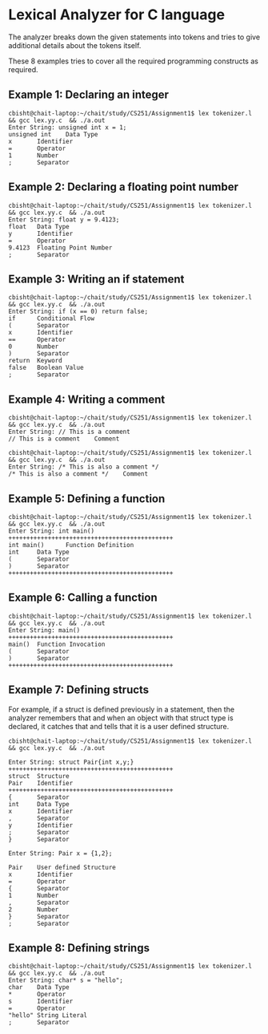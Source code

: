 # Lexical Analyzer for C language

The analyzer breaks down the given statements into tokens and tries to give additional details about the tokens itself.

These 8 examples tries to cover all the required programming constructs as required.

## Example 1: Declaring an integer

```
cbisht@chait-laptop:~/chait/study/CS251/Assignment1$ lex tokenizer.l && gcc lex.yy.c  && ./a.out
Enter String: unsigned int x = 1;
unsigned int    Data Type
x       Identifier       
=       Operator
1       Number
;       Separator
```

## Example 2: Declaring a floating point number

```
cbisht@chait-laptop:~/chait/study/CS251/Assignment1$ lex tokenizer.l && gcc lex.yy.c  && ./a.out
Enter String: float y = 9.4123;
float   Data Type
y       Identifier
=       Operator
9.4123  Floating Point Number
;       Separator

```

## Example 3: Writing an if statement

```
cbisht@chait-laptop:~/chait/study/CS251/Assignment1$ lex tokenizer.l && gcc lex.yy.c  && ./a.out
Enter String: if (x == 0) return false;
if      Conditional Flow
(       Separator
x       Identifier
==      Operator
0       Number
)       Separator
return  Keyword
false   Boolean Value
;       Separator
```
## Example 4: Writing a comment

```
cbisht@chait-laptop:~/chait/study/CS251/Assignment1$ lex tokenizer.l && gcc lex.yy.c  && ./a.out
Enter String: // This is a comment
// This is a comment    Comment
```
```
cbisht@chait-laptop:~/chait/study/CS251/Assignment1$ lex tokenizer.l && gcc lex.yy.c  && ./a.out
Enter String: /* This is also a comment */
/* This is also a comment */    Comment

```

## Example 5: Defining a function

```
cbisht@chait-laptop:~/chait/study/CS251/Assignment1$ lex tokenizer.l && gcc lex.yy.c  && ./a.out
Enter String: int main()
++++++++++++++++++++++++++++++++++++++++++++++
int main()      Function Definition
int     Data Type
(       Separator
)       Separator
++++++++++++++++++++++++++++++++++++++++++++++
```

## Example 6: Calling a function

```
cbisht@chait-laptop:~/chait/study/CS251/Assignment1$ lex tokenizer.l && gcc lex.yy.c  && ./a.out
Enter String: main() 
++++++++++++++++++++++++++++++++++++++++++++++
main()  Function Invocation
(       Separator
)       Separator
++++++++++++++++++++++++++++++++++++++++++++++

```

## Example 7: Defining structs

For example, if a struct is defined previously in a statement, then the analyzer remembers that and when an object with that struct type is declared, it catches that and tells that it is a user defined structure.

```
cbisht@chait-laptop:~/chait/study/CS251/Assignment1$ lex tokenizer.l && gcc lex.yy.c  && ./a.out

Enter String: struct Pair{int x,y;}
++++++++++++++++++++++++++++++++++++++++++++++
struct  Structure
Pair    Identifier
++++++++++++++++++++++++++++++++++++++++++++++
{       Separator 
int     Data Type 
x       Identifier
,       Separator 
y       Identifier
;       Separator
}       Separator

Enter String: Pair x = {1,2};

Pair    User defined Structure
x       Identifier
=       Operator
{       Separator
1       Number
,       Separator
2       Number
}       Separator
;       Separator

```

## Example 8: Defining strings

```
cbisht@chait-laptop:~/chait/study/CS251/Assignment1$ lex tokenizer.l && gcc lex.yy.c  && ./a.out
Enter String: char* s = "hello";
char    Data Type     
*       Operator      
s       Identifier    
=       Operator      
"hello" String Literal
;       Separator     
```

